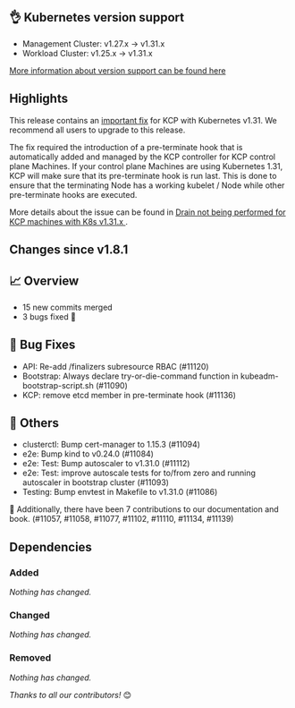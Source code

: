## 👌 Kubernetes version support

- Management Cluster: v1.27.x -> v1.31.x
- Workload Cluster: v1.25.x -> v1.31.x

[More information about version support can be found here](https://cluster-api.sigs.k8s.io/reference/versions.html)

## Highlights

This release contains an [important fix](https://github.com/kubernetes-sigs/cluster-api/pull/11136) for KCP 
with Kubernetes v1.31. We recommend all users to upgrade to this release.

The fix required the introduction of a pre-terminate hook that is automatically added and managed by the KCP controller 
for KCP control plane Machines. If your control plane Machines are using Kubernetes 1.31, KCP will make sure that 
its pre-terminate hook is run last. This is done to ensure that the terminating Node has a working kubelet / Node 
while other pre-terminate hooks are executed.

More details about the issue can be found in [Drain not being performed for KCP machines with K8s v1.31.x ](https://github.com/kubernetes-sigs/cluster-api/issues/11138). 


## Changes since v1.8.1
## :chart_with_upwards_trend: Overview
- 15 new commits merged
- 3 bugs fixed 🐛

## :bug: Bug Fixes
- API: Re-add /finalizers subresource RBAC (#11120)
- Bootstrap: Always declare try-or-die-command function in kubeadm-bootstrap-script.sh (#11090)
- KCP: remove etcd member in pre-terminate hook (#11136)

## :seedling: Others
- clusterctl: Bump cert-manager to 1.15.3 (#11094)
- e2e: Bump kind to v0.24.0 (#11084)
- e2e: Test: Bump autoscaler to v1.31.0 (#11112)
- e2e: Test: improve autoscale tests for to/from zero and running autoscaler in bootstrap cluster (#11093)
- Testing: Bump envtest in Makefile to v1.31.0 (#11086)

:book: Additionally, there have been 7 contributions to our documentation and book. (#11057, #11058, #11077, #11102, #11110, #11134, #11139) 

## Dependencies

### Added
_Nothing has changed._

### Changed
_Nothing has changed._

### Removed
_Nothing has changed._

_Thanks to all our contributors!_ 😊
